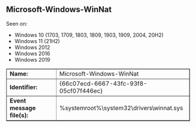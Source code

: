 ## Microsoft-Windows-WinNat

Seen on:
* Windows 10 (1703, 1709, 1803, 1809, 1903, 1909, 2004, 20H2)
* Windows 11 (21H2)
* Windows 2012
* Windows 2016
* Windows 2019

<table border="1" class="docutils">
  <tbody>
    <tr>
      <td><b>Name:</b></td>
      <td>Microsoft-Windows-WinNat</td>
    </tr>
    <tr>
      <td><b>Identifier:</b></td>
      <td>{66c07ecd-6667-43fc-93f8-05cf07f446ec}</td>
    </tr>
    <tr>
      <td><b>Event message file(s):</b></td>
      <td>%systemroot%\system32\drivers\winnat.sys</td>
    </tr>
  </tbody>
</table>

&nbsp;

